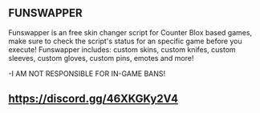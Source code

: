 ## FUNSWAPPER

Funswapper is an free skin changer script for Counter Blox based games, make sure to check the script's status for an specific game before you execute! Funswapper includes: custom skins, custom knifes, custom sleeves, custom gloves, custom pins, emotes and more!

-I AM NOT RESPONSIBLE FOR IN-GAME BANS!

## https://discord.gg/46XKGKy2V4
